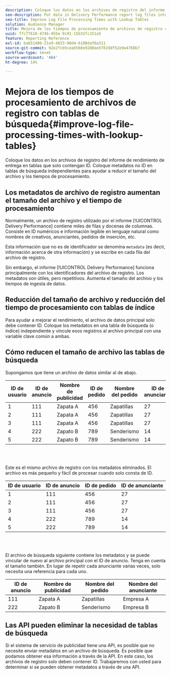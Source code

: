 ```yaml
---
description: Coloque los datos en los archivos de registro del informe de rendimiento de entrega en tablas que solo contengan ID. Coloque metadatos no ID en tablas de búsqueda independientes para ayudar a reducir el tamaño del archivo y los tiempos de procesamiento.
seo-description: Put data in Delivery Performance report log files into tables that contain IDs only. Put non-ID metadata in separate lookup tables to help reduce file size and processing times.
seo-title: Improve Log File Processing Times with Lookup Tables
solution: Audience Manager
title: Mejora de los tiempos de procesamiento de archivos de registro con tablas de búsqueda
uuid: ffc77618-474b-455e-9c91-15b32fc151a5
feature: Reporting Reference
exl-id: bab51406-21e9-4033-90d4-6100daf6a311
source-git-commit: 92e2fcb5cea6560e9288ee5f819df52e9e4768b7
workflow-type: tm+mt
source-wordcount: '464'
ht-degree: 14%

---
```


# Mejora de los tiempos de procesamiento de archivos de registro con tablas de búsqueda{#improve-log-file-processing-times-with-lookup-tables}

Coloque los datos en los archivos de registro del informe de rendimiento de entrega en tablas que solo contengan ID. Coloque metadatos no ID en tablas de búsqueda independientes para ayudar a reducir el tamaño del archivo y los tiempos de procesamiento.

<!-- 

c_lookup_tables.xml

 -->

## Los metadatos de archivo de registro aumentan el tamaño del archivo y el tiempo de procesamiento

Normalmente, un archivo de registro utilizado por el informe [!UICONTROL Delivery Performance] contiene miles de filas y docenas de columnas. Consiste en ID numéricos e información legible en lenguaje natural como nombres de creativos, anunciantes, pedidos de inserción, etc.

Esta información que no es de identificador se denomina *`metadata`* (es decir, información acerca de otra información) y se escribe en cada fila del archivo de registro.

Sin embargo, el informe [!UICONTROL Delivery Performance] funciona principalmente con los identificadores del archivo de registro. Los metadatos son útiles, pero repetitivos. Aumenta el tamaño del archivo y los tiempos de ingesta de datos.

## Reducción del tamaño de archivo y reducción del tiempo de procesamiento con tablas de índice

Para ayudar a mejorar el rendimiento, el archivo de datos principal solo debe contener ID. Coloque los metadatos en una tabla de búsqueda (o índice) independiente y vincule esos registros al archivo principal con una variable clave común a ambas.

## Cómo reducen el tamaño de archivo las tablas de búsqueda

Supongamos que tiene un archivo de datos similar al de abajo.

| ID de usuario | ID de anuncio | Nombre de publicidad | ID de pedido | Nombre del pedido | ID de anunciante | Nombre del anunciante |
|---|---|---|---|---|---|---|
| 1 | 111 | Zapata A | 456 | Zapatillas | 27 | Empresa A |
| 2 | 111 | Zapata A | 456 | Zapatillas | 27 | Empresa A |
| 3 | 111 | Zapata A | 456 | Zapatillas | 27 | Empresa A |
| 4 | 222 | Zapato B | 789 | Senderismo | 14 | Empresa B |
| 5 | 222 | Zapato B | 789 | Senderismo | 14 | Empresa B |

<br> 

Este es el mismo archivo de registro con los metadatos eliminados. El archivo es más pequeño y fácil de procesar cuando solo consta de ID.

| ID de usuario | ID de anuncio | ID de pedido | ID de anunciante |
|---|---|---|---|
| 1 | 111 | 456 | 27 |
| 2 | 111 | 456 | 27 |
| 3 | 111 | 456 | 27 |
| 4 | 222 | 789 | 14 |
| 5 | 222 | 789 | 14 |

<br> 

El archivo de búsqueda siguiente contiene los metadatos y se puede vincular de nuevo al archivo principal con el ID de anuncio. Tenga en cuenta el tamaño también. En lugar de repetir cada anunciante varias veces, solo necesita una referencia para cada uno.

| ID de anuncio | Nombre de publicidad | Nombre del pedido | Nombre del anunciante |
|---|---|---|---|
| 111 | Zapata A | Zapatillas | Empresa A |
| 222 | Zapato B | Senderismo | Empresa B |

## Las API pueden eliminar la necesidad de tablas de búsqueda

Si el sistema de servicio de publicidad tiene una API, es posible que no necesite enviar metadatos en un archivo de búsqueda. Es posible que podamos obtener esa información a través de la API. En este caso, los archivos de registro solo deben contener ID. Trabajaremos con usted para determinar si se pueden obtener metadatos a través de una API.
